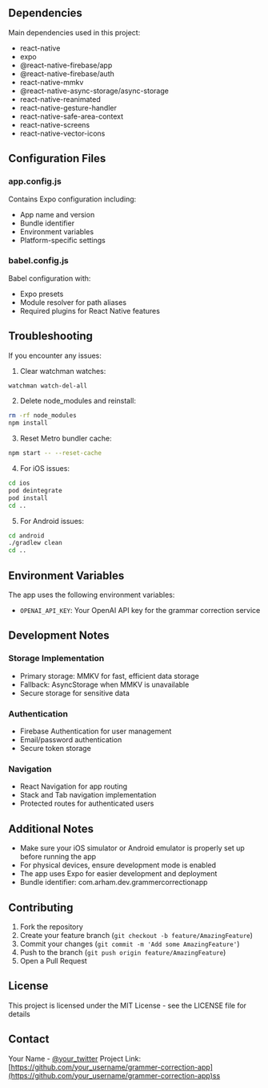 
## Dependencies

Main dependencies used in this project:
- react-native
- expo
- @react-native-firebase/app
- @react-native-firebase/auth
- react-native-mmkv
- @react-native-async-storage/async-storage
- react-native-reanimated
- react-native-gesture-handler
- react-native-safe-area-context
- react-native-screens
- react-native-vector-icons

## Configuration Files

### app.config.js
Contains Expo configuration including:
- App name and version
- Bundle identifier
- Environment variables
- Platform-specific settings

### babel.config.js
Babel configuration with:
- Expo presets
- Module resolver for path aliases
- Required plugins for React Native features

## Troubleshooting

If you encounter any issues:

1. Clear watchman watches:
```bash
watchman watch-del-all
```

2. Delete node_modules and reinstall:
```bash
rm -rf node_modules
npm install
```

3. Reset Metro bundler cache:
```bash
npm start -- --reset-cache
```

4. For iOS issues:
```bash
cd ios
pod deintegrate
pod install
cd ..
```

5. For Android issues:
```bash
cd android
./gradlew clean
cd ..
```

## Environment Variables

The app uses the following environment variables:
- `OPENAI_API_KEY`: Your OpenAI API key for the grammar correction service

## Development Notes

### Storage Implementation
- Primary storage: MMKV for fast, efficient data storage
- Fallback: AsyncStorage when MMKV is unavailable
- Secure storage for sensitive data

### Authentication
- Firebase Authentication for user management
- Email/password authentication
- Secure token storage

### Navigation
- React Navigation for app routing
- Stack and Tab navigation implementation
- Protected routes for authenticated users

## Additional Notes

- Make sure your iOS simulator or Android emulator is properly set up before running the app
- For physical devices, ensure development mode is enabled
- The app uses Expo for easier development and deployment
- Bundle identifier: com.arham.dev.grammercorrectionapp

## Contributing

1. Fork the repository
2. Create your feature branch (`git checkout -b feature/AmazingFeature`)
3. Commit your changes (`git commit -m 'Add some AmazingFeature'`)
4. Push to the branch (`git push origin feature/AmazingFeature`)
5. Open a Pull Request

## License

This project is licensed under the MIT License - see the LICENSE file for details

## Contact

Your Name - [@your_twitter](https://twitter.com/your_twitter)
Project Link: [https://github.com/your_username/grammer-correction-app](https://github.com/your_username/grammer-correction-app)ss